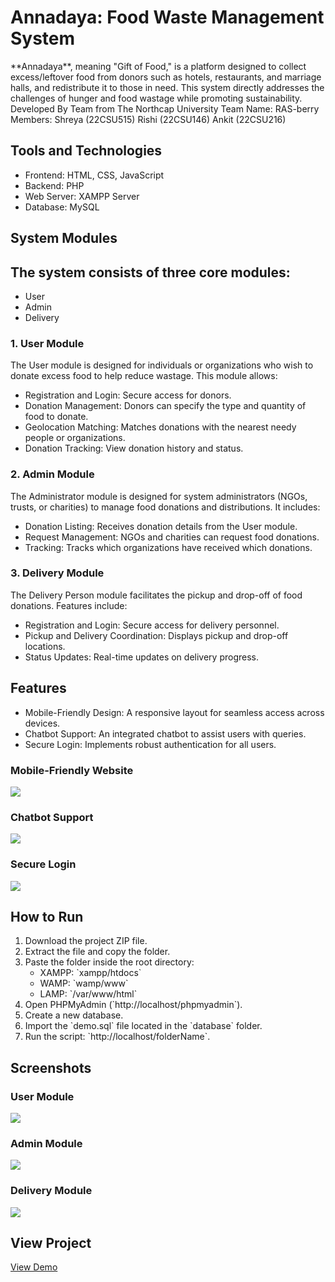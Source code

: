 # Annadaya: Food Waste Management System
<!-- <img src="img/coverimage.jpeg"> -->

<p>**Annadaya**, meaning "Gift of Food," is a platform designed to collect excess/leftover food from donors such as hotels, restaurants, and marriage halls, and redistribute it to those in need. This system directly addresses the challenges of hunger and food wastage while promoting sustainability.
Developed By Team from The Northcap University
Team Name: RAS-berry
Members:
Shreya (22CSU515)
Rishi (22CSU146)
Ankit (22CSU216)
</p>

## Tools and Technologies
<ul>
  <li>Frontend: HTML, CSS, JavaScript</li>
  <li>Backend: PHP</li>
  <li>Web Server: XAMPP Server</li>
  <li>Database: MySQL</li>
</ul>

## System Modules
<h2>The system consists of three core modules:</h2>
<ul>
  <li>User</li>
  <li>Admin</li>
  <li>Delivery</li>
</ul>

### 1. User Module
<p>
The User module is designed for individuals or organizations who wish to donate excess food to help reduce wastage. This module allows:
</p>
<ul>
  <li>Registration and Login: Secure access for donors.</li>
  <li>Donation Management: Donors can specify the type and quantity of food to donate.</li>
  <li>Geolocation Matching: Matches donations with the nearest needy people or organizations.</li>
  <li>Donation Tracking: View donation history and status.</li>
</ul>

### 2. Admin Module
<p>
The Administrator module is designed for system administrators (NGOs, trusts, or charities) to manage food donations and distributions. It includes:
</p>
<ul>
  <li>Donation Listing: Receives donation details from the User module.</li>
  <li>Request Management: NGOs and charities can request food donations.</li>
  <li>Tracking: Tracks which organizations have received which donations.</li>
</ul>

### 3. Delivery Module
<p>
The Delivery Person module facilitates the pickup and drop-off of food donations. Features include:
</p>
<ul>
  <li>Registration and Login: Secure access for delivery personnel.</li>
  <li>Pickup and Delivery Coordination: Displays pickup and drop-off locations.</li>
  <li>Status Updates: Real-time updates on delivery progress.</li>
</ul>

## Features
<ul>
  <li>Mobile-Friendly Design: A responsive layout for seamless access across devices.</li>
  <li>Chatbot Support: An integrated chatbot to assist users with queries.</li>
  <li>Secure Login: Implements robust authentication for all users.</li>
</ul>

### Mobile-Friendly Website
<img src="img/responsive.gif">

### Chatbot Support
<img src="img/chatbotsupport.jpg">

### Secure Login
<img src="img/hash-flow.png">

## How to Run
<ol>
  <li>Download the project ZIP file.</li>
  <li>Extract the file and copy the folder.</li>
  <li>Paste the folder inside the root directory:
    <ul>
      <li>XAMPP: `xampp/htdocs`</li>
      <li>WAMP: `wamp/www`</li>
      <li>LAMP: `/var/www/html`</li>
    </ul>
  </li>
  <li>Open PHPMyAdmin (`http://localhost/phpmyadmin`).</li>
  <li>Create a new database.</li>
  <li>Import the `demo.sql` file located in the `database` folder.</li>
  <li>Run the script: `http://localhost/folderName`.</li>
</ol>

## Screenshots

### User Module
<!-- <img src="img/User-module.jpg"> -->
<img src="img/mobile.jpg">

### Admin Module
<img src="img/Admin.jpg">

### Delivery Module
<img src="img/Delivery_module.jpg">

## View Project
<a href="https://kishor-23.github.io/food-donate/index.html">View Demo</a>


